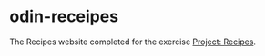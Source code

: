 # odin-receipes

The Recipes website completed for the exercise [Project: Recipes](https://www.theodinproject.com/lessons/foundations-recipes).
